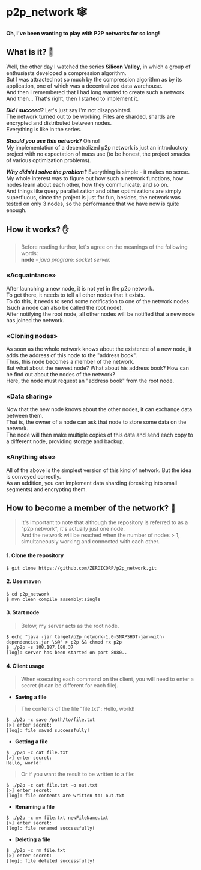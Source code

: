 # p2p_network 🕸️ 
#### Oh, I've been wanting to play with P2P networks for so long!

## What is it? :eyes:
Well, the other day I watched the series **Silicon Valley**, in which a group of enthusiasts developed a compression algorithm.  
But I was attracted not so much by the compression algorithm as by its application, one of which was a decentralized data warehouse.  
And then I remembered that I had long wanted to create such a network. And then... That's right, then I started to implement it.

***Did I succeed?*** Let's just say I'm not disappointed.  
The network turned out to be working. Files are sharded, shards are encrypted and distributed between nodes.  
Everything is like in the series.

***Should you use this network?*** Oh no!  
My implementation of a decentralized p2p network is just an introductory project with no expectation of mass use (to be honest, the project smacks of various optimization problems).

***Why didn't I solve the problem?*** Everything is simple - it makes no sense.  
My whole interest was to figure out how such a network functions, how nodes learn about each other, how they communicate, and so on.  
And things like query parallelization and other optimizations are simply superfluous, since the project is just for fun, besides, the network was tested on only 3 nodes, so the performance that we have now is quite enough.

## How it works? :hand:
> Before reading further, let's agree on the meanings of the following words:  
> **node** - *java program; socket server.*

### «Acquaintance»
After launching a new node, it is not yet in the p2p network.  
To get there, it needs to tell all other nodes that it exists.  
To do this, it needs to send some notification to one of the network nodes (such a node can also be called the root node).  
After notifying the root node, all other nodes will be notified that a new node has joined the network.

### «Cloning nodes»
As soon as the whole network knows about the existence of a new node, it adds the address of this node to the "address book".  
Thus, this node becomes a member of the network.  
But what about the newest node? What about his address book? How can he find out about the nodes of the network?  
Here, the node must request an "address book" from the root node.

### «Data sharing»
Now that the new node knows about the other nodes, it can exchange data between them.  
That is, the owner of a node can ask that node to store some data on the network.  
The node will then make multiple copies of this data and send each copy to a different node, providing storage and backup.

### «Anything else»
All of the above is the simplest version of this kind of network. But the idea is conveyed correctly.  
As an addition, you can implement data sharding (breaking into small segments) and encrypting them.

## How to become a member of the network? :couple:
> It's important to note that although the repository is referred to as a "p2p network", it's actually just one node.  
> And the network will be reached when the number of nodes > 1, simultaneously working and connected with each other.

#### 1. Clone the repository
```
$ git clone https://github.com/ZERDICORP/p2p_network.git
```

#### 2. Use maven
```
$ cd p2p_network
$ mvn clean compile assembly:single
```

#### 3. Start node
> Below, my server acts as the root node.
```
$ echo "java -jar target/p2p_network-1.0-SNAPSHOT-jar-with-dependencies.jar \$@" > p2p && chmod +x p2p
$ ./p2p -s 188.187.188.37
[log]: server has been started on port 8080..
```

#### 4. Сlient usage
> When executing each command on the client, you will need to enter a secret (it can be different for each file).
+ **Saving a file**
> The contents of the file "file.txt":
> Hello, world!
```
$ ./p2p -c save /path/to/file.txt
[>] enter secret: 
[log]: file saved successfully!
```
+ **Getting a file**
```
$ ./p2p -c cat file.txt
[>] enter secret: 
Hello, world!
```
> Or if you want the result to be written to a file:
```
$ ./p2p -c cat file.txt -o out.txt
[>] enter secret:
[log]: file contents are written to: out.txt
```
+ **Renaming a file**
```
$ ./p2p -c mv file.txt newFileName.txt
[>] enter secret: 
[log]: file renamed successfully!
```
+ **Deleting a file**
```
$ ./p2p -c rm file.txt
[>] enter secret:
[log]: file deleted successfully!
```
